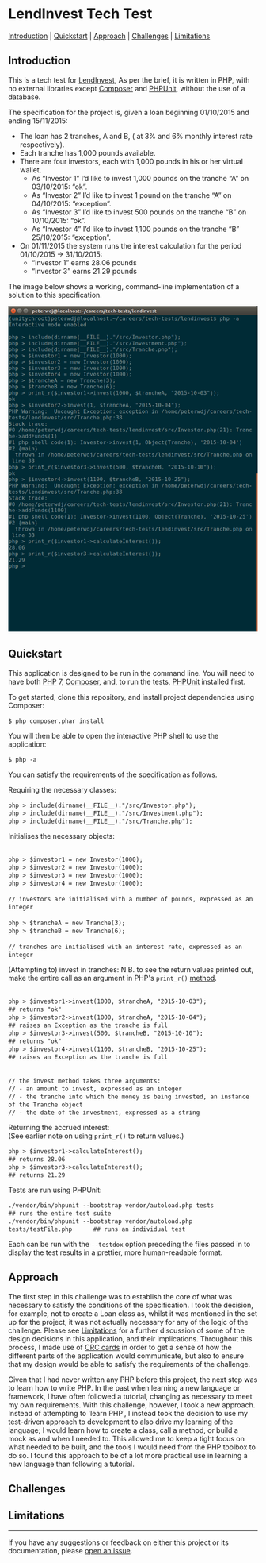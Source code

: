 # LendInvest Tech Test

[Introduction](#introduction) | [Quickstart](#quickstart) | [Approach](#approach) | [Challenges](#challenges) | [Limitations](#limitations)

## Introduction

This is a tech test for [LendInvest](https://www.lendinvest.com/), As per the brief, it is written in PHP, with no external libraries except [Composer](https://getcomposer.org/) and [PHPUnit](https://phpunit.de/), without the use of a database.

The specification for the project is, given a loan beginning 01/10/2015 and ending 15/11/2015:
  - The loan has 2 tranches, A and B, ( at 3% and 6% monthly interest rate respectively).
  - Each tranche has 1,000 pounds available.
  - There are four investors, each with 1,000 pounds in his or her virtual wallet.
    - As “Investor 1” I’d like to invest 1,000 pounds on the tranche “A” on 03/10/2015: “ok”.
    - As “Investor 2” I’d like to invest 1 pound on the tranche “A” on 04/10/2015: “exception”.
    - As “Investor 3” I’d like to invest 500 pounds on the tranche “B” on 10/10/2015: “ok”.
    - As “Investor 4” I’d like to invest 1,100 pounds on the tranche “B” 25/10/2015: “exception”.
  - On 01/11/2015 the system runs the interest calculation for the period 01/10/2015 -> 31/10/2015:
    - “Investor 1” earns 28.06 pounds
    - “Investor 3” earns 21.29 pounds

  The image below shows a working, command-line implementation of a solution to this specification.

  ![Command-line solution](readme_images/solution.png)



## Quickstart

This application is designed to be run in the command line. You will need to have both [PHP](http://www.php.net/) 7, [Composer](https://getcomposer.org/), and, to run the tests, [PHPUnit](https://phpunit.de/) installed first.

To get started, clone this repository, and install project dependencies using Composer:

```
$ php composer.phar install
```

You will then be able to open the interactive PHP shell to use the application:

```
$ php -a
```

You can satisfy the requirements of the specification as follows.

Requiring the necessary classes:

```
php > include(dirname(__FILE__)."/src/Investor.php");      
php > include(dirname(__FILE__)."/src/Investment.php");
php > include(dirname(__FILE__)."/src/Tranche.php");
```
Initialises the necessary objects:
```

php > $investor1 = new Investor(1000);         
php > $investor2 = new Investor(1000);
php > $investor3 = new Investor(1000);
php > $investor4 = new Investor(1000);

// investors are initialised with a number of pounds, expressed as an integer

php > $trancheA = new Tranche(3);
php > $trancheB = new Tranche(6);

// tranches are initialised with an interest rate, expressed as an integer
```

(Attempting to) invest in tranches:
N.B. to see the  return values printed out, make the entire call as an argument in PHP's `print_r()` [method](http://php.net/manual/en/function.print-r.php).
```

php > $investor1->invest(1000, $trancheA, "2015-10-03");                     ## returns "ok"
php > $investor2->invest(1000, $trancheA, "2015-10-04");                     ## raises an Exception as the tranche is full
php > $investor3->invest(500, $trancheB, "2015-10-10");                      ## returns "ok"
php > $investor4->invest(1100, $trancheB, "2015-10-25");                     ## raises an Exception as the tranche is full


// the invest method takes three arguments:
// - an amount to invest, expressed as an integer
// - the tranche into which the money is being invested, an instance of the Tranche object
// - the date of the investment, expressed as a string
```
Returning the accrued interest:   
(See earlier note on using `print_r()` to return values.)
```
php > $investor1->calculateInterest();                                       ## returns 28.06
php > $investor3->calculateInterest();                                       ## returns 21.29
```

Tests are run using PHPUnit:
```
./vendor/bin/phpunit --bootstrap vendor/autoload.php tests                   ## runs the entire test suite
./vendor/bin/phpunit --bootstrap vendor/autoload.php tests/testFile.php      ## runs an individual test
```
Each can be run with the `--testdox` option preceding the files passed in to display the test results in a prettier, more human-readable format.


## Approach

The first step in this challenge was to establish the core of what was necessary to satisfy the conditions of the specification. I took the decision, for example, not to create a Loan class as, whilst it was mentioned in the set up for the project, it was not actually necessary for any of the logic of the challenge. Please see [Limitations](#limitations) for a further discussion of some of the design decisions in this application, and their implications. Throughout this process, I made use of [CRC cards](https://en.wikipedia.org/wiki/Class-responsibility-collaboration_card) in order to get a sense of how the different parts of the application would communicate, but also to ensure that my design would be able to satisfy the requirements of the challenge.

Given that I had never written any PHP before this project, the next step was to learn how to write PHP. In the past when learning a new language or framework, I have often followed a tutorial, changing as necessary to meet my own requirements. With this challenge, however, I took a new approach. Instead of attempting to 'learn PHP', I instead took the decision to use my test-driven approach to development to also drive my learning of the language; I would learn how to create a class, call a method, or build a mock as and when I needed to. This allowed me to keep a tight focus on what needed to be built, and the tools I would need from the PHP toolbox to do so. I found this approach to be of a lot more practical use in learning a new language than following a tutorial.


## Challenges



## Limitations




-----------
If you have any suggestions or feedback on either this project or its documentation, please [open an issue](https://github.com/peterwdj/lendinvest-tech-test/issues/new).
